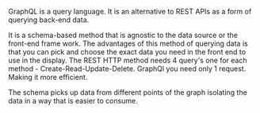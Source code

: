GraphQL is a query language. It is an alternative to REST APIs as a form of querying back-end data.


It is a schema-based method that is agnostic to the data source or the front-end frame work. The advantages of this method of querying data is that you can pick and choose the exact data you need in the front end to use in the display. The REST HTTP method needs 4 query's one for each method - Create-Read-Update-Delete. GraphQl you need only 1 request. Making it more efficient.

The schema picks up data from different points of the graph isolating the data in a way that is easier to consume.


